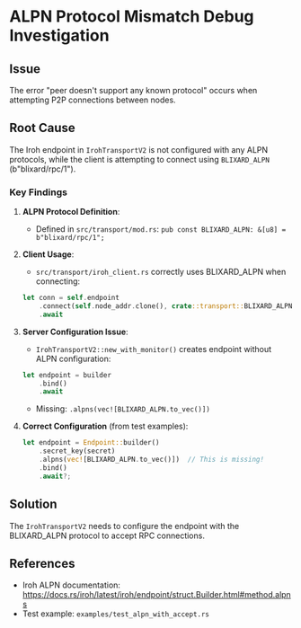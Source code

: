 # ALPN Protocol Mismatch Debug Investigation

## Issue
The error "peer doesn't support any known protocol" occurs when attempting P2P connections between nodes.

## Root Cause
The Iroh endpoint in `IrohTransportV2` is not configured with any ALPN protocols, while the client is attempting to connect using `BLIXARD_ALPN` (b"blixard/rpc/1").

### Key Findings

1. **ALPN Protocol Definition**: 
   - Defined in `src/transport/mod.rs`: `pub const BLIXARD_ALPN: &[u8] = b"blixard/rpc/1";`

2. **Client Usage**:
   - `src/transport/iroh_client.rs` correctly uses BLIXARD_ALPN when connecting:
   ```rust
   let conn = self.endpoint
       .connect(self.node_addr.clone(), crate::transport::BLIXARD_ALPN)
       .await
   ```

3. **Server Configuration Issue**:
   - `IrohTransportV2::new_with_monitor()` creates endpoint without ALPN configuration:
   ```rust
   let endpoint = builder
       .bind()
       .await
   ```
   - Missing: `.alpns(vec![BLIXARD_ALPN.to_vec()])`

4. **Correct Configuration** (from test examples):
   ```rust
   let endpoint = Endpoint::builder()
       .secret_key(secret)
       .alpns(vec![BLIXARD_ALPN.to_vec()])  // This is missing!
       .bind()
       .await?;
   ```

## Solution
The `IrohTransportV2` needs to configure the endpoint with the BLIXARD_ALPN protocol to accept RPC connections.

## References
- Iroh ALPN documentation: https://docs.rs/iroh/latest/iroh/endpoint/struct.Builder.html#method.alpns
- Test example: `examples/test_alpn_with_accept.rs`